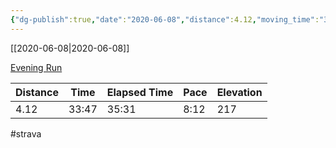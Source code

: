 ```yaml
---
{"dg-publish":true,"date":"2020-06-08","distance":4.12,"moving_time":"33:47","elapsed_time":"35:31","pace":"8:12","total_elevation_gain":217,"url":"https://www.strava.com/activities/3587929941","permalink":"/01-personal/strava/2020-06-08-evening-run/","dgPassFrontmatter":true}
---
```



[[2020-06-08\|2020-06-08]]

[Evening Run](https://www.strava.com/activities/3587929941)

| Distance | Time  | Elapsed Time | Pace | Elevation |
| -------- | ----- | ------------ | ---- | --------- |
| 4.12     | 33:47 | 35:31        | 8:12 | 217       |




#strava
